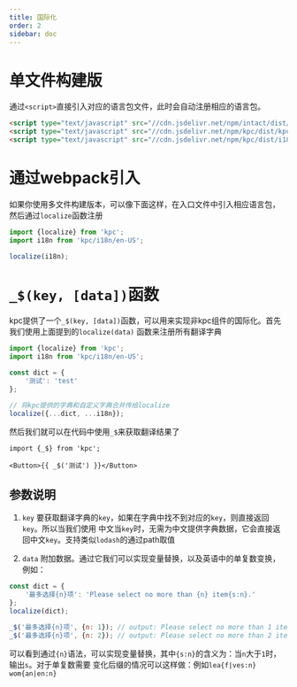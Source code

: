```yaml
---
title: 国际化
order: 2
sidebar: doc
---
```


# 单文件构建版

通过`<script>`直接引入对应的语言包文件，此时会自动注册相应的语言包。

```html
<script type="text/javascript" src="//cdn.jsdelivr.net/npm/intact/dist/intact.min.js"></script>
<script type="text/javascript" src="//cdn.jsdelivr.net/npm/kpc/dist/kpc.min.js"></script>
<script type="text/javascript" src="//cdn.jsdelivr.net/npm/kpc/dist/i18n/en-US.min.js"></script>
```

# 通过webpack引入

如果你使用多文件构建版本，可以像下面这样，在入口文件中引入相应语言包，
然后通过`localize`函数注册

```js
import {localize} from 'kpc';
import i18n from 'kpc/i18n/en-US';

localize(i18n);
```

# `_$(key, [data])`函数

kpc提供了一个`_$(key, [data])`函数，可以用来实现非kpc组件的国际化。首先我们使用上面提到的`localize(data)`
函数来注册所有翻译字典

```js
import {localize} from 'kpc';
import i18n from 'kpc/i18n/en-US';

const dict = {
    '测试': 'test'
};

// 将kpc提供的字典和自定义字典合并传给localize
localize({...dict, ...i18n});
```

然后我们就可以在代码中使用`_$`来获取翻译结果了

```vdt
import {_$} from 'kpc';

<Button>{{ _$('测试') }}</Button>
```

## 参数说明

1. `key` 要获取翻译字典的`key`，如果在字典中找不到对应的`key`，则直接返回`key`。所以当我们使用
中文当`key`时，无需为中文提供字典数据，它会直接返回中文`key`。支持类似`lodash`的通过path取值

2. `data` 附加数据。通过它我们可以实现变量替换，以及英语中的单复数变换，例如：

```js
const dict = {
    '最多选择{n}项': 'Please select no more than {n} item{s:n}.'
};
localize(dict);

_$('最多选择{n}项', {n: 1}); // output: Please select no more than 1 item.
_$('最多选择{n}项', {n: 2}); // output: Please select no more than 2 items.
```

可以看到通过`{n}`语法，可以实现变量替换，其中`{s:n}`的含义为：当`n`大于`1`时，输出`s`。对于单复数需要
变化后缀的情况可以这样做：例如`lea{f|ves:n}` `wom{an|en:n}`
